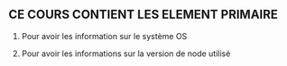 ## CE COURS CONTIENT LES ELEMENT PRIMAIRE 

1. Pour avoir les information sur le système OS 

2. Pour avoir les informations sur la version de node utilisé
